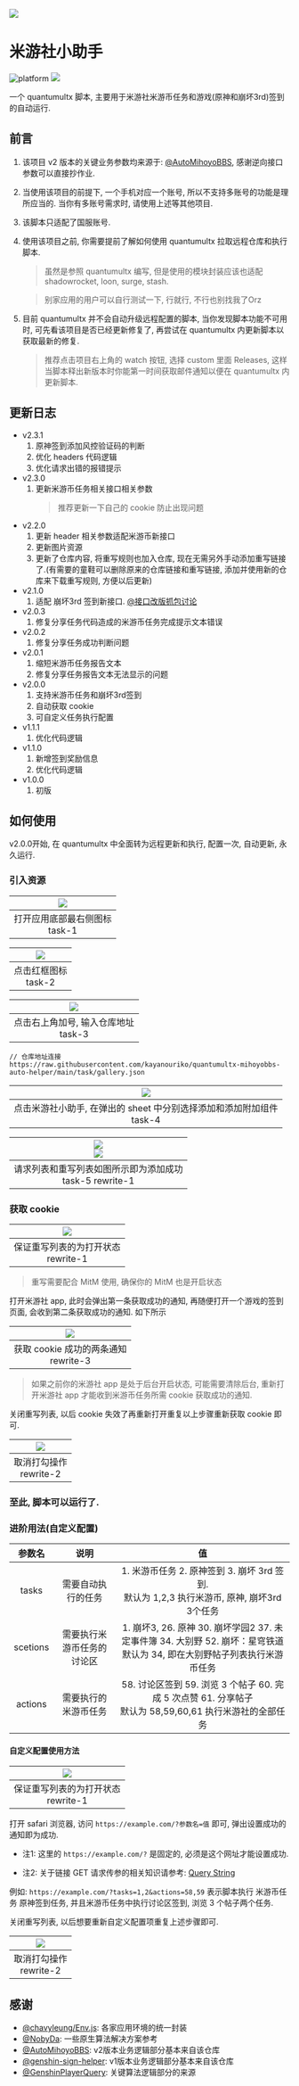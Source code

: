 ![](./assets/appicon.png)
# 米游社小助手

![platform](https://img.shields.io/badge/platform-quantumultx-lightgrey.svg) [![](https://img.shields.io/github/v/release/kayanouriko/quantumultx-genshin-autosign-helper)](https://github.com/kayanouriko/quantumultx-genshin-autosign-helper/releases)

一个 quantumultx 脚本, 主要用于米游社米游币任务和游戏(原神和崩坏3rd)签到的自动运行.

## 前言

1. 该项目 v2 版本的关键业务参数均来源于: [@AutoMihoyoBBS](https://github.com/Womsxd/AutoMihoyoBBS), 感谢逆向接口参数可以直接抄作业.

2. 当使用该项目的前提下, 一个手机对应一个账号, 所以不支持多账号的功能是理所应当的. 当你有多账号需求时, 请使用上述等其他项目.

3. 该脚本只适配了国服账号.

4. 使用该项目之前, 你需要提前了解如何使用 quantumultx 拉取远程仓库和执行脚本.

    > 虽然是参照 quantumultx 编写, 但是使用的模块封装应该也适配 shadowrocket, loon, surge, stash. 

    > 别家应用的用户可以自行测试一下, 行就行, 不行也别找我了Orz

5. 目前 quantumultx 并不会自动升级远程配置的脚本, 当你发现脚本功能不可用时, 可先看该项目是否已经更新修复了, 再尝试在 quantumultx 内更新脚本以获取最新的修复.

    > 推荐点击项目右上角的 watch 按钮, 选择 custom 里面 Releases, 这样当脚本释出新版本时你能第一时间获取邮件通知以便在 quantumultx 内更新脚本.

## 更新日志
* v2.3.1
    1. 原神签到添加风控验证码的判断
    2. 优化 headers 代码逻辑
    3. 优化请求出错的报错提示
* v2.3.0
    1. 更新米游币任务相关接口相关参数
        > 推荐更新一下自己的 cookie 防止出现问题
* v2.2.0
    1. 更新 header 相关参数适配米游币新接口
    2. 更新图片资源
    3. 更新了仓库内容, 将重写规则也加入仓库, 现在无需另外手动添加重写链接了.(有需要的童鞋可以删除原来的仓库链接和重写链接, 添加并使用新的仓库来下载重写规则, 方便以后更新)
* v2.1.0
    1. 适配 崩坏3rd 签到新接口. [@接口改版抓包讨论](https://github.com/Womsxd/AutoMihoyoBBS/issues/151)
* v2.0.3
    1. 修复分享任务代码造成的米游币任务完成提示文本错误
* v2.0.2
    1. 修复分享任务成功判断问题
* v2.0.1
    1. 缩短米游币任务报告文本
    2. 修复分享任务报告文本无法显示的问题
* v2.0.0
    1. 支持米游币任务和崩坏3rd签到
    2. 自动获取 cookie
    3. 可自定义任务执行配置
* v1.1.1
    1. 优化代码逻辑
* v1.1.0 
    1. 新增签到奖励信息
    2. 优化代码逻辑
* v1.0.0 
    1. 初版

## 如何使用

v2.0.0开始, 在 quantumultx 中全面转为远程更新和执行, 配置一次, 自动更新, 永久运行.  

### 引入资源

|     ![](./assets/task-1.PNG)     |
| :------------------------------: |
| 打开应用底部最右侧图标<br>task-1 |

| ![](./assets/task-2.PNG) |
| :----------------------: |
|  点击红框图标<br>task-2  |

|        ![](./assets/task-3.PNG)        |
| :------------------------------------: |
| 点击右上角加号, 输入仓库地址<br>task-3 |

```
// 仓库地址连接
https://raw.githubusercontent.com/kayanouriko/quantumultx-mihoyobbs-auto-helper/main/task/gallery.json
```

|                        ![](./assets/task-4.PNG)                         |
| :---------------------------------------------------------------------: |
| 点击米游社小助手, 在弹出的 sheet 中分别选择添加和添加附加组件<br>task-4 |

|  ![](./assets/task-5.PNG)<br>![](./assets/rewrite-1.PNG)   |
| :--------------------------------------------------------: |
| 请求列表和重写列表如图所示即为添加成功<br>task-5 rewrite-1 |

### 获取 cookie

|      ![](./assets/rewrite-1.PNG)      |
| :-----------------------------------: |
| 保证重写列表的为打开状态<br>rewrite-1 |

> 重写需要配合 MitM 使用, 确保你的 MitM 也是开启状态

打开米游社 app, 此时会弹出第一条获取成功的通知, 再随便打开一个游戏的签到页面, 会收到第二条获取成功的通知. 如下所示

|       ![](./assets/rewrite-3.PNG)       |
| :-------------------------------------: |
| 获取 cookie 成功的两条通知<br>rewrite-3 |

> 如果之前你的米游社 app 是处于后台开启状态, 可能需要清除后台, 重新打开米游社 app 才能收到米游币任务所需 cookie 获取成功的通知.

关闭重写列表, 以后 cookie 失效了再重新打开重复以上步骤重新获取 cookie 即可.

| ![](./assets/rewrite-2.PNG) |
| :-------------------------: |
|  取消打勾操作<br>rewrite-2  |

### 至此, 脚本可以运行了.

### 进阶用法(自定义配置)

|  参数名  |            说明            |                                                              值                                                               |
| :------: | :------------------------: | :---------------------------------------------------------------------------------------------------------------------------: |
|  tasks   |     需要自动执行的任务     |                1. 米游币任务 2. 原神签到 3. 崩坏 3rd 签到. <br>默认为 1,2,3 执行米游币, 原神, 崩坏3rd 3个任务                 |
| scetions | 需要执行米游币任务的讨论区 | 1. 崩坏3, 26. 原神 30. 崩坏学园2 37. 未定事件簿 34. 大别野 52. 崩坏：星穹铁道 <br>默认为 34, 即在大别野帖子列表执行米游币任务 |
| actions  |    需要执行的米游币任务    |          58. 讨论区签到 59. 浏览 3 个帖子 60. 完成 5 次点赞 61. 分享帖子 <br>默认为 58,59,60,61 执行米游社的全部任务          |

#### 自定义配置使用方法

|      ![](./assets/rewrite-1.PNG)      |
| :-----------------------------------: |
| 保证重写列表的为打开状态<br>rewrite-1 |

打开 safari 浏览器, 访问 `https://example.com/?参数名=值` 即可, 弹出设置成功的通知即为成功.

* 注1: 这里的 `https://example.com/?` 是固定的, 必须是这个网址才能设置成功.

* 注2: 关于链接 GET 请求传参的相关知识请参考: [Query String](https://en.wikipedia.org/wiki/Query_string)

例如: `https://example.com/?tasks=1,2&actions=58,59` 表示脚本执行 米游币任务 原神签到任务, 并且米游币任务中执行讨论区签到, 浏览 3 个帖子两个任务.

关闭重写列表, 以后想要重新自定义配置项重复上述步骤即可.

| ![](./assets/rewrite-2.PNG) |
| :-------------------------: |
|  取消打勾操作<br>rewrite-2  |

## 感谢

* [@chavyleung/Env.js](https://github.com/chavyleung/scripts): 各家应用环境的统一封装
* [@NobyDa](https://github.com/NobyDa/Script): 一些原生算法解决方案参考
* [@AutoMihoyoBBS](https://github.com/Womsxd/AutoMihoyoBBS): v2版本业务逻辑部分基本来自该仓库
* [@genshin-sign-helper](https://github.com/daye99/genshin-sign-helper): v1版本业务逻辑部分基本来自该仓库
* [@GenshinPlayerQuery](https://github.com/Azure99/GenshinPlayerQuery/issues/20): 关键算法逻辑部分的来源
